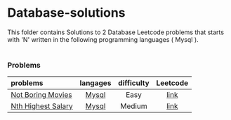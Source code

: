 # Database-solutions
This folder contains Solutions to 2 Database Leetcode problems that starts with 'N' written in the following programming languages ( Mysql ).<br><br>
### Problems ###
|problems|langages|difficulty|Leetcode|
|:-------|:------:|:--------:|:------:|
|[Not Boring Movies](./scripts/database/N/Not%20Boring%20Movies/)|[Mysql](./scripts/database/N/Not%20Boring%20Movies/Not%20Boring%20Movies.sql)|Easy|[link](https://leetcode.com/problems/not-boring-movies)|
|[Nth Highest Salary](./scripts/database/N/Nth%20Highest%20Salary/)|[Mysql](./scripts/database/N/Nth%20Highest%20Salary/Nth%20Highest%20Salary.sql)|Medium|[link](https://leetcode.com/problems/nth-highest-salary)|